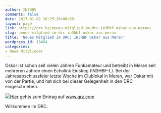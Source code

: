 ```yaml
---
author: IN3DOV
comments: false
date: 2017-01-02 16:25:20+00:00
layout: page
link: https://drc.bz/neues-mitglied-im-drc-in3hbf-oskar-aus-meran/
slug: neues-mitglied-im-drc-in3hbf-oskar-aus-meran
title: 'Neues Mitglied im DRC: IN3HBF Oskar aus Meran'
wordpress_id: 13494
categories:
- Neue Mitglieder
---
```


Oskar ist schon seit vielen Jahren Funkamateur und betreibt in Meran seit mehreren Jahren einen Echolink Einstieg (IN3HBF-L). Bei der Jahresabschlussfeier letzte Woche im Clublokal in Meran, war Oskar mit von der Partie, und hat sich bei dieser Gelegenheit in den DRC eingeschrieben.

[![](https://s3.amazonaws.com/files.qrz.com/f/in3hbf/in3hbf.jpg)Hier](https://www.qrz.com/lookup/in3hbf) gehts zum Eintrag auf www.qrz.com

Willkommen im DRC.


